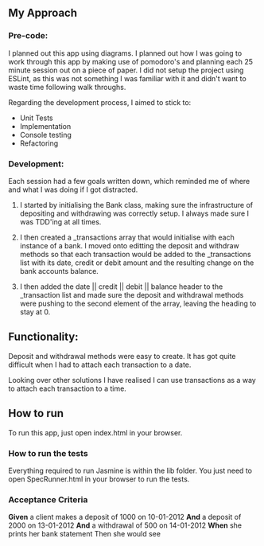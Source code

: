 ### 

## My Approach

### Pre-code: 

I planned out this app using diagrams. 
I planned out how I was going to work through this app by making use of pomodoro's and planning each 25 minute session out on a piece of paper. 
I did not setup the project using ESLint, as this was not something I was familiar with it and didn't want to waste time following walk throughs. 

Regarding the development process, I aimed to stick to: 
* Unit Tests
* Implementation 
* Console testing
* Refactoring 

### Development: 
Each session had a few goals written down, which reminded me of where and what I was doing if I got distracted. 

1. I started by initialising the Bank class, making sure the infrastructure of depositing and withdrawing was correctly setup. I always made sure I was TDD'ing at all times. 

2. I then created a _transactions array that would initialise with each instance of a bank. I moved onto editting the deposit and withdraw methods so that each transaction would be added to the _transactions list with its date, credit or debit amount and the resulting change on the bank accounts balance. 

3. I then added the date || credit || debit || balance header to the _transaction list and made sure the deposit and withdrawal methods were pushing to the second element of the array, leaving the heading to stay at 0. 

## Functionality: 

Deposit and withdrawal methods were easy to create. It has got quite difficult when I had to attach each transaction to a date. 

Looking over other solutions I have realised I can use transactions as a way to attach each transaction to a time. 

## How to run 
To run this app, just open index.html in your browser. 

### How to run the tests
Everything required to run Jasmine is within the lib folder. You just need to open SpecRunner.html in your browser to run the tests.

### Acceptance Criteria
**Given** a client makes a deposit of 1000 on 10-01-2012
**And** a deposit of 2000 on 13-01-2012
**And** a withdrawal of 500 on 14-01-2012
**When** she prints her bank statement
Then she would see